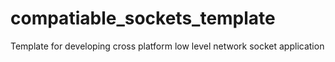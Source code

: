 # compatiable_sockets_template
Template for developing cross platform low level network socket application

